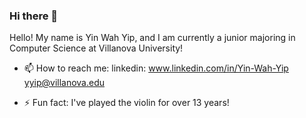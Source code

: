 ### Hi there 👋

Hello! My name is Yin Wah Yip, and I am currently a junior majoring in Computer Science at Villanova University!


- 📫 How to reach me: 
linkedin: 
www.linkedin.com/in/Yin-Wah-Yip
yyip@villanova.edu

- ⚡ Fun fact: I've played the violin for over 13 years!

